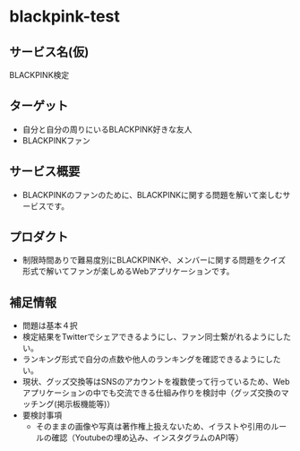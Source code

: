 # blackpink-test

## サービス名(仮)

BLACKPINK検定

## ターゲット

- 自分と自分の周りにいるBLACKPINK好きな友人
- BLACKPINKファン

## サービス概要

- BLACKPINKのファンのために、BLACKPINKに関する問題を解いて楽しむサービスです。

## プロダクト

- 制限時間ありで難易度別にBLACKPINKや、メンバーに関する問題をクイズ形式で解いてファンが楽しめるWebアプリケーションです。

## 補足情報

- 問題は基本４択
- 検定結果をTwitterでシェアできるようにし、ファン同士繋がれるようにしたい。
- ランキング形式で自分の点数や他人のランキングを確認できるようにしたい。
- 現状、グッズ交換等はSNSのアカウントを複数使って行っているため、Webアプリケーションの中でも交流できる仕組み作りを検討中（グッズ交換のマッチング(掲示板機能等)）
- 要検討事項
  - そのままの画像や写真は著作権上扱えないため、イラストや引用のルールの確認（Youtubeの埋め込み、インスタグラムのAPI等）
